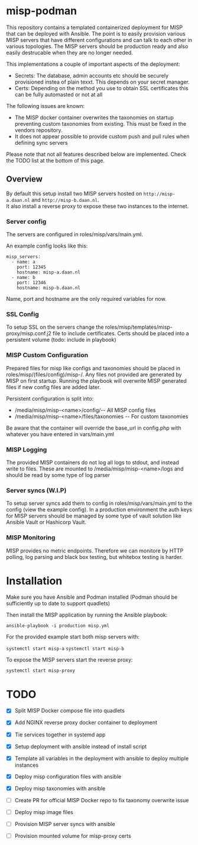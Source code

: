# misp-podman
This repository contains a templated containerized deployment for MISP that can be deployed with Ansible.
The point is to easily provision various MISP servers that have different configurations and can talk to each other in various topologies. The MISP servers should be production ready and also easily destrucable when they are no longer needed. 

This implementations a couple of important aspects of the deployment:
- Secrets: The database, admin accounts etc should be securely provisioned instea of plain texxt. This depends on your secret manager.
- Certs: Depending on the method you use to obtain SSL certificates this can be fully automasted or not at all

The following issues are known:
- The MISP docker container overwrites the taxonomies on startup preventing custom taxonomies from existing. This must be fixed in the vendors repository.
- It does not appear possible to provide custom push and pull rules when defining sync servers

Please note that not all features described below are implemented. Check the TODO list at the bottom of this page.

## Overview
By default this setup install two MISP servers hosted on `http://misp-a.daan.nl` and `http://misp-b.daan.nl`. </br>
It also install a reverse proxy to expose these two instances to the internet. 

### Server config
The servers are configured in roles/misp/vars/main.yml.

An example config looks like this:

    misp_servers:
      - name: a
        port: 12345
        hostname: misp-a.daan.nl
      - name: b
        port: 12346
        hostname: misp-b.daan.nl

Name, port and hostname are the only required variables for now.

### SSL Config
To setup SSL on the servers change the roles/misp/templates/misp-proxy/misp.conf.j2 file to include certificates. 
Certs should be placed into a persistent volume (todo: include in playbook)

### MISP Custom Configuration
Prepared files for misp like configs and taxonomies should be placed in roles/misp/(files/config)/misp-<name>/. Any files not provided are generated by MISP on first startup. 
Running the playbook will overwrite MISP generated files if new config files are added later.

Persistent configuration is split into:
- /media/misp/misp-\<name\>/config/-- All MISP config files  
- /media/misp/misp-\<name\>/files/taxonomies -- For custom taxonomies

Be aware that the container will override the base\_url in config.php with whatever you have entered in vars/main.yml

### MISP Logging
The provided MISP containers do not log all logs to stdout, and instead write to files. These are mounted to /media/misp/misp-\<name\>/logs and should be read by some type of log parser

### Server syncs (W.I.P)
To setup server syncs add them to config in roles/misp/vars/main.yml to the config (view the example config).
In a production environment the auth keys for MISP servers should be managed by some type of vault solution like Ansible Vault or Hashicorp Vault.

### MISP Monitoring
MISP provides no metric endpoints. Therefore we can monitore by HTTP polling, log parsing and black box testing, but whitebox testing is harder. 

# Installation
Make sure you have Ansible and Podman installed (Podman should be sufficiently up to date to support quadlets)

Then install the MISP application by running the Ansible playbook:

`ansible-playbook -i production misp.yml`

For the provided example start both misp servers with: 

`systemctl start misp-a`
`systemctl start misp-b`

To expose the MISP servers start the reverse proxy:

`systemctl start misp-proxy`

# TODO
- [x] Split MISP Docker compose file into quadlets
- [x] Add NGINX reverse proxy docker container to deployment
- [x] Tie services together in systemd app
- [x] Setup deployment with ansible instead of install script
- [x] Template all variables in the deployment with ansible to deploy multiple instances  
- [x] Deploy misp configuration files with ansible
- [x] Deploy misp taxonomies with ansible 
- [ ] Create PR for official MISP Docker repo to fix taxonomy overwrite issue
- [ ] Deploy misp image files
- [ ] Provision MISP server syncs with ansible
- [ ] Provision mounted volume for misp-proxy certs

